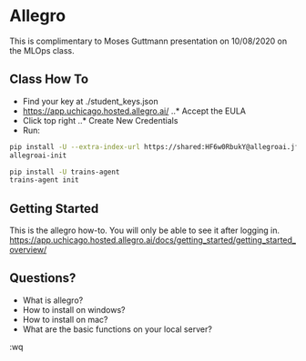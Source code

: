 # Allegro 

This is complimentary to Moses Guttmann presentation on 10/08/2020 on the MLOps class.



## Class How To

* Find your key at ./student_keys.json
* https://app.uchicago.hosted.allegro.ai/
..* Accept the EULA
* Click top right
..* Create New Credentials
* Run:  
```bash
pip install -U --extra-index-url https://shared:HF6w0RbukY@allegroai.jfrog.io/allegroai/api/pypi/public/simple allegroai
allegroai-init

pip install -U trains-agent
trains-agent init
```



## Getting Started
This is the allegro how-to. You will only be able to see it after logging in.
https://app.uchicago.hosted.allegro.ai/docs/getting_started/getting_started_overview/


## Questions?

* What is allegro?
* How to install on windows?
* How to install on mac?
* What are the basic functions on your local server?

:wq